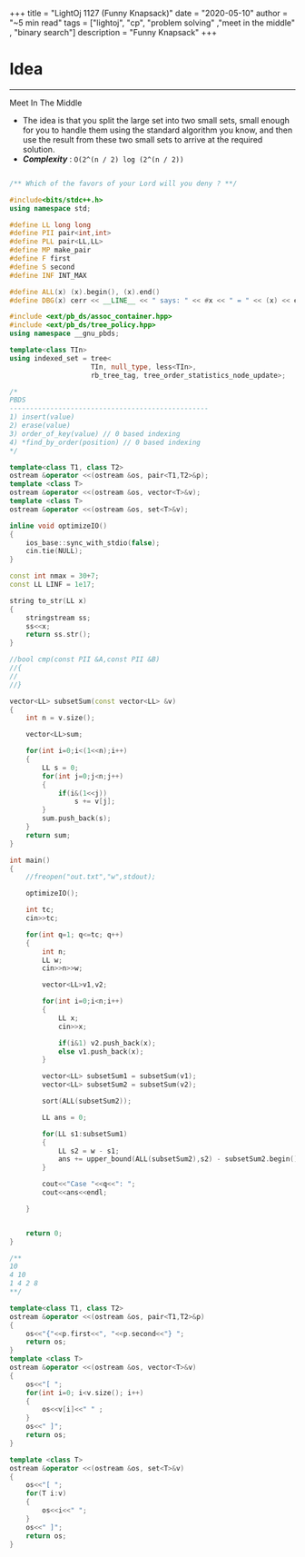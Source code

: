 +++
title = "LightOj 1127 (Funny Knapsack)"
date = "2020-05-10"
author = "~5 min read"
tags = ["lightoj", "cp", "problem solving" ,"meet in the middle" , "binary search"]
description = "Funny Knapsack"
+++

# Idea
---
Meet In The Middle
- The idea is that you split the large set into two small sets, small enough for you to handle them using the standard algorithm you know,
and then use the result from these two small sets to arrive at the required solution.
- ***Complexity*** : `O(2^(n / 2) log (2^(n / 2))`


```cpp

/** Which of the favors of your Lord will you deny ? **/

#include<bits/stdc++.h>
using namespace std;

#define LL long long
#define PII pair<int,int>
#define PLL pair<LL,LL>
#define MP make_pair
#define F first
#define S second
#define INF INT_MAX

#define ALL(x) (x).begin(), (x).end()
#define DBG(x) cerr << __LINE__ << " says: " << #x << " = " << (x) << endl

#include <ext/pb_ds/assoc_container.hpp>
#include <ext/pb_ds/tree_policy.hpp>
using namespace __gnu_pbds;

template<class TIn>
using indexed_set = tree<
                    TIn, null_type, less<TIn>,
                    rb_tree_tag, tree_order_statistics_node_update>;

/*
PBDS
-------------------------------------------------
1) insert(value)
2) erase(value)
3) order_of_key(value) // 0 based indexing
4) *find_by_order(position) // 0 based indexing
*/

template<class T1, class T2>
ostream &operator <<(ostream &os, pair<T1,T2>&p);
template <class T>
ostream &operator <<(ostream &os, vector<T>&v);
template <class T>
ostream &operator <<(ostream &os, set<T>&v);

inline void optimizeIO()
{
    ios_base::sync_with_stdio(false);
    cin.tie(NULL);
}

const int nmax = 30+7;
const LL LINF = 1e17;

string to_str(LL x)
{
    stringstream ss;
    ss<<x;
    return ss.str();
}

//bool cmp(const PII &A,const PII &B)
//{
//
//}

vector<LL> subsetSum(const vector<LL> &v)
{
    int n = v.size();

    vector<LL>sum;

    for(int i=0;i<(1<<n);i++)
    {
        LL s = 0;
        for(int j=0;j<n;j++)
        {
            if(i&(1<<j))
                s += v[j];
        }
        sum.push_back(s);
    }
    return sum;
}

int main()
{
    //freopen("out.txt","w",stdout);

    optimizeIO();

    int tc;
    cin>>tc;

    for(int q=1; q<=tc; q++)
    {
        int n;
        LL w;
        cin>>n>>w;

        vector<LL>v1,v2;

        for(int i=0;i<n;i++)
        {
            LL x;
            cin>>x;

            if(i&1) v2.push_back(x);
            else v1.push_back(x);
        }

        vector<LL> subsetSum1 = subsetSum(v1);
        vector<LL> subsetSum2 = subsetSum(v2);

        sort(ALL(subsetSum2));

        LL ans = 0;

        for(LL s1:subsetSum1)
        {
            LL s2 = w - s1;
            ans += upper_bound(ALL(subsetSum2),s2) - subsetSum2.begin();
        }

        cout<<"Case "<<q<<": ";
        cout<<ans<<endl;

    }


    return 0;
}

/**
10
4 10
1 4 2 8
**/

template<class T1, class T2>
ostream &operator <<(ostream &os, pair<T1,T2>&p)
{
    os<<"{"<<p.first<<", "<<p.second<<"} ";
    return os;
}
template <class T>
ostream &operator <<(ostream &os, vector<T>&v)
{
    os<<"[ ";
    for(int i=0; i<v.size(); i++)
    {
        os<<v[i]<<" " ;
    }
    os<<" ]";
    return os;
}

template <class T>
ostream &operator <<(ostream &os, set<T>&v)
{
    os<<"[ ";
    for(T i:v)
    {
        os<<i<<" ";
    }
    os<<" ]";
    return os;
}

```
